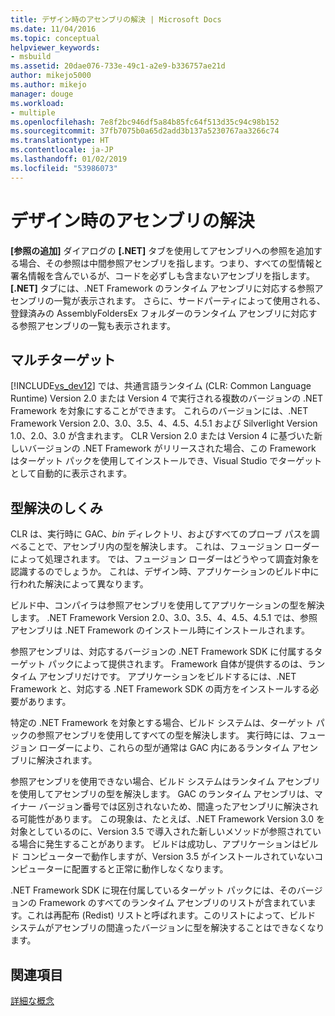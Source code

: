 ```yaml
---
title: デザイン時のアセンブリの解決 | Microsoft Docs
ms.date: 11/04/2016
ms.topic: conceptual
helpviewer_keywords:
- msbuild
ms.assetid: 20dae076-733e-49c1-a2e9-b336757ae21d
author: mikejo5000
ms.author: mikejo
manager: douge
ms.workload:
- multiple
ms.openlocfilehash: 7e8f2bc946df5a84b85fc64f513d35c94c98b152
ms.sourcegitcommit: 37fb7075b0a65d2add3b137a5230767aa3266c74
ms.translationtype: HT
ms.contentlocale: ja-JP
ms.lasthandoff: 01/02/2019
ms.locfileid: "53986073"
---
```

# <a name="resolve-assemblies-at-design-time"></a>デザイン時のアセンブリの解決
**[参照の追加]** ダイアログの **[.NET]** タブを使用してアセンブリへの参照を追加する場合、その参照は中間参照アセンブリを指します。つまり、すべての型情報と署名情報を含んでいるが、コードを必ずしも含まないアセンブリを指します。 **[.NET]** タブには、.NET Framework のランタイム アセンブリに対応する参照アセンブリの一覧が表示されます。 さらに、サードパーティによって使用される、登録済みの AssemblyFoldersEx フォルダーのランタイム アセンブリに対応する参照アセンブリの一覧も表示されます。  
  
## <a name="multi-targeting"></a>マルチターゲット  
 [!INCLUDE[vs_dev12](../extensibility/includes/vs_dev12_md.md)] では、共通言語ランタイム (CLR: Common Language Runtime) Version 2.0 または Version 4 で実行される複数のバージョンの .NET Framework を対象にすることができます。 これらのバージョンには、.NET Framework Version 2.0、3.0、3.5、4、4.5、4.5.1 および Silverlight Version 1.0、2.0、3.0 が含まれます。 CLR Version 2.0 または Version 4 に基づいた新しいバージョンの .NET Framework がリリースされた場合、この Framework はターゲット パックを使用してインストールでき、Visual Studio でターゲットとして自動的に表示されます。  
  
## <a name="how-type-resolution-works"></a>型解決のしくみ  
 CLR は、実行時に GAC、*bin* ディレクトリ、およびすべてのプローブ パスを調べることで、アセンブリ内の型を解決します。 これは、フュージョン ローダーによって処理されます。 では、フュージョン ローダーはどうやって調査対象を認識するのでしょうか。 これは、デザイン時、アプリケーションのビルド中に行われた解決によって異なります。  
  
 ビルド中、コンパイラは参照アセンブリを使用してアプリケーションの型を解決します。 .NET Framework Version 2.0、3.0、3.5、4、4.5、4.5.1 では、参照アセンブリは .NET Framework のインストール時にインストールされます。  
  
 参照アセンブリは、対応するバージョンの .NET Framework SDK に付属するターゲット パックによって提供されます。 Framework 自体が提供するのは、ランタイム アセンブリだけです。 アプリケーションをビルドするには、.NET Framework と、対応する .NET Framework SDK の両方をインストールする必要があります。  
  
 特定の .NET Framework を対象とする場合、ビルド システムは、ターゲット パックの参照アセンブリを使用してすべての型を解決します。 実行時には、フュージョン ローダーにより、これらの型が通常は GAC 内にあるランタイム アセンブリに解決されます。  
  
 参照アセンブリを使用できない場合、ビルド システムはランタイム アセンブリを使用してアセンブリの型を解決します。 GAC のランタイム アセンブリは、マイナー バージョン番号では区別されないため、間違ったアセンブリに解決される可能性があります。 この現象は、たとえば、.NET Framework Version 3.0 を対象としているのに、Version 3.5 で導入された新しいメソッドが参照されている場合に発生することがあります。 ビルドは成功し、アプリケーションはビルド コンピューターで動作しますが、Version 3.5 がインストールされていないコンピューターに配置すると正常に動作しなくなります。  
  
 .NET Framework SDK に現在付属しているターゲット パックには、そのバージョンの Framework のすべてのランタイム アセンブリのリストが含まれています。これは再配布 (Redist) リストと呼ばれます。このリストによって、ビルド システムがアセンブリの間違ったバージョンに型を解決することはできなくなります。  
  
## <a name="see-also"></a>関連項目  
 [詳細な概念](../msbuild/msbuild-advanced-concepts.md)